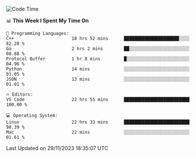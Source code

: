 
<!--START_SECTION:waka-->
![Code Time](http://img.shields.io/badge/Code%20Time-1%2C368%20hrs%2055%20mins-blue)

📊 **This Week I Spent My Time On** 

```text
💬 Programming Languages: 
C++                      18 hrs 52 mins      █████████████████████░░░░   82.28 % 
Go                       2 hrs 2 mins        ██░░░░░░░░░░░░░░░░░░░░░░░   08.88 % 
Protocol Buffer          1 hr 8 mins         █░░░░░░░░░░░░░░░░░░░░░░░░   04.96 % 
Python                   14 mins             ░░░░░░░░░░░░░░░░░░░░░░░░░   01.05 % 
JSON                     13 mins             ░░░░░░░░░░░░░░░░░░░░░░░░░   01.01 % 

🔥 Editors: 
VS Code                  22 hrs 55 mins      █████████████████████████   100.00 % 

💻 Operating System: 
Linux                    22 hrs 33 mins      █████████████████████████   98.39 % 
Mac                      22 mins             ░░░░░░░░░░░░░░░░░░░░░░░░░   01.61 % 
```


 Last Updated on 29/11/2023 18:35:07 UTC
<!--END_SECTION:waka-->

